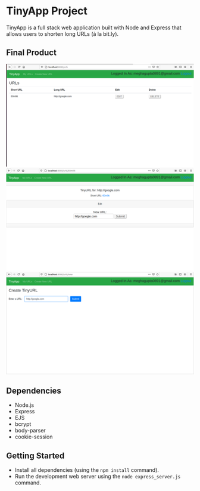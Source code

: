 # TinyApp Project

TinyApp is a full stack web application built with Node and Express that allows users to shorten long URLs (à la bit.ly).

## Final Product

!["Screenshot of URLs page"](docs/three.png)
!["Screenshot of URL view/update page"](docs/two.png)
!["Screenshot of add new URL page"](docs/one.png)

## Dependencies

- Node.js
- Express
- EJS
- bcrypt
- body-parser
- cookie-session

## Getting Started

- Install all dependencies (using the `npm install` command).
- Run the development web server using the `node express_server.js` command.
